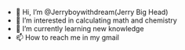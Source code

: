 - 👋 Hi, I’m @Jerryboywithdream(Jerry Big Head)
- 👀 I’m interested in calculating math and chemistry
- 🌱 I’m currently learning new knowledge
- 📫 How to reach me in my gmail

<!---
Jerryboywithdream/Jerryboywithdream is a ✨ special ✨ repository because its `README.md` (this file) appears on your GitHub profile.
You can click the Preview link to take a look at your changes.
--->
